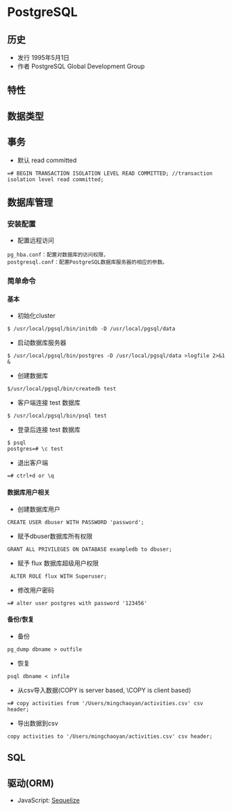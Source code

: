 # PostgreSQL

## 历史
* 发行 1995年5月1日
* 作者 PostgreSQL Global Development Group

## 特性

## 数据类型

## 事务
* 默认 read committed
```
=# BEGIN TRANSACTION ISOLATION LEVEL READ COMMITTED; //transaction isolation level read committed;
```

## 数据库管理

### 安装配置
* 配置远程访问
```shell
pg_hba.conf：配置对数据库的访问权限，
postgresql.conf：配置PostgreSQL数据库服务器的相应的参数。
```

### 简单命令

#### 基本
* 初始化cluster
```shell
$ /usr/local/pgsql/bin/initdb -D /usr/local/pgsql/data
```
* 启动数据库服务器
```shell
$ /usr/local/pgsql/bin/postgres -D /usr/local/pgsql/data >logfile 2>&1 &
```
* 创建数据库
```shell
$/usr/local/pgsql/bin/createdb test
```
* 客户端连接 test 数据库
```shell
$ /usr/local/pgsql/bin/psql test
```
* 登录后连接 test 数据库
```shell
$ psql
postgres=# \c test
```
* 退出客户端
```shell
=# ctrl+d or \q
```
#### 数据库用户相关


* 创建数据库用户
```shell
CREATE USER dbuser WITH PASSWORD 'password';
```

* 赋予dbuser数据库所有权限
```shell
GRANT ALL PRIVILEGES ON DATABASE exampledb to dbuser;
```
* 赋予 flux 数据库超级用户权限
```shell
 ALTER ROLE flux WITH Superuser;
```
* 修改用户密码
```shell 
=# alter user postgres with password '123456'
``` 

#### 备份/恢复
* 备份
```shell
pg_dump dbname > outfile
```
* 恢复
```shell
psql dbname < infile
```
* 从csv导入数据(COPY is server based, \COPY is client based)
```shell
=# copy activities from '/Users/mingchaoyan/activities.csv' csv header;
```
* 导出数据到csv
```shell
copy activities to '/Users/mingchaoyan/activities.csv' csv header;
```
## SQL

## 驱动(ORM)
* JavaScript:  [Sequelize](http://docs.sequelizejs.com/en/latest/)
